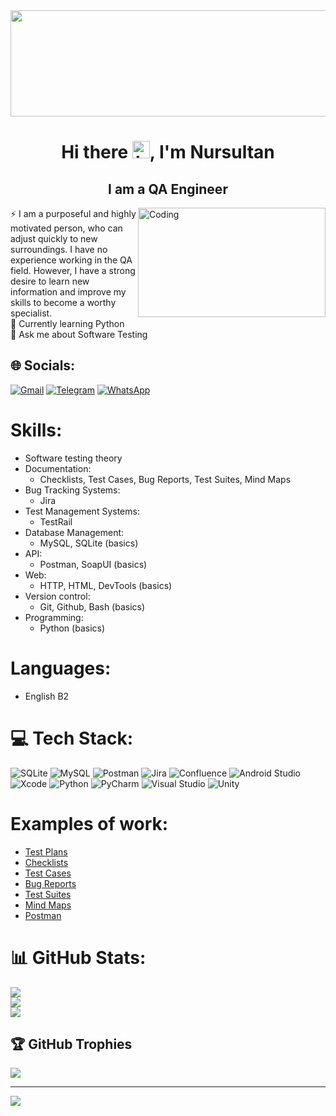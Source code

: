 <div id="header" align="center">
  <img src="https://camo.githubusercontent.com/d348976f3419cd09cf731439742c1b889e3f3cd8e04b2e72e7a219d85b049c37/68747470733a2f2f636c6f75642d6c66697532373079302d6861636b2d636c75622d626f742e76657263656c2e6170702f30666f6f7465722e706e67" width="1100" height="170"/>
</div>


<h1 align="center">Hi there <img src="https://user-images.githubusercontent.com/1303154/88677602-1635ba80-d120-11ea-84d8-d263ba5fc3c0.gif" width="28px" height="28px" alt="hi">, I'm Nursultan</h1>
<h2 align="center"> I am a QA Engineer</h2><img align="right" alt="Coding" width="300" height="175" src="https://media.giphy.com/media/YqVUNArjy1v1itqCxB/giphy.gif">

⚡ I am a purposeful and highly motivated person, who can adjust quickly to new surroundings. I have no experience working in the QA field. However, I have a strong desire to learn new information and improve my skills to become a worthy specialist.<br> 🌱 Currently learning Python<br>💬 Ask me about Software Testing<br>

## 🌐 Socials:
[![Gmail](https://img.shields.io/badge/Gmail-D14836?style=for-the-badge&logo=gmail&logoColor=white)](mailto:adievn97@gmail.com)
[![Telegram](https://img.shields.io/badge/-Telegram-red?style=for-the-badge&color=blue&logo=telegram&logoColor=white)](https://t.me/nur_adiev)
[![WhatsApp](https://img.shields.io/badge/WhatsApp-25D366?style=for-the-badge&logo=whatsapp&logoColor=white)](https://wa.me/+79263214468)

# Skills:
+ Software testing theory   
+ Documentation:
  + Checklists, Test Cases, Bug Reports, Test Suites, Mind Maps 
+ Bug Tracking Systems:
  + Jira  
+ Test Management Systems:
  + TestRail  
+ Database Management:
  + MySQL, SQLite (basics)  
+ API:
  + Postman, SoapUI (basics)  
+ Web:
  + HTTP, HTML, DevTools (basics)  
+ Version control:
  + Git, Github, Bash (basics)  
+ Programming:
  + Python (basics)  
# Languages:
  + English B2
# 💻 Tech Stack:
![SQLite](https://img.shields.io/badge/sqlite-%2307405e.svg?style=for-the-badge&logo=sqlite&logoColor=white) ![MySQL](https://img.shields.io/badge/mysql-%2300f.svg?style=for-the-badge&logo=mysql&logoColor=white) ![Postman](https://img.shields.io/badge/Postman-FF6C37?style=for-the-badge&logo=postman&logoColor=white) ![Jira](https://img.shields.io/badge/jira-%230A0FFF.svg?style=for-the-badge&logo=jira&logoColor=white) ![Confluence](https://img.shields.io/badge/confluence-%23172BF4.svg?style=for-the-badge&logo=confluence&logoColor=white) ![Android Studio](https://img.shields.io/badge/Android%20Studio-3DDC84.svg?style=for-the-badge&logo=android-studio&logoColor=white) ![Xcode](https://img.shields.io/badge/Xcode-007ACC?style=for-the-badge&logo=Xcode&logoColor=white) ![Python](https://img.shields.io/badge/python-3670A0?style=for-the-badge&logo=python&logoColor=ffdd54) ![PyCharm](https://img.shields.io/badge/pycharm-143?style=for-the-badge&logo=pycharm&logoColor=black&color=black&labelColor=green) ![Visual Studio](https://img.shields.io/badge/Visual%20Studio-5C2D91.svg?style=for-the-badge&logo=visual-studio&logoColor=white) ![Unity](https://img.shields.io/badge/unity-%23000000.svg?style=for-the-badge&logo=unity&logoColor=white) 
# Examples of work:
+ [Test Plans]()
+ [Checklists](https://github.com/itsNur/Checklists)   
+ [Test Cases](https://github.com/itsNur/Test_cases)
+ [Bug Reports](https://github.com/itsNur/Bug_reports)
+ [Test Suites](https://github.com/itsNur/Test_suites)
+ [Mind Maps](https://github.com/itsNur/Mind_maps)
+ [Postman]()

# 📊 GitHub Stats:
![](https://github-readme-stats.vercel.app/api?username=itsNur&theme=radical&hide_border=true&include_all_commits=true&count_private=true)<br/>
![](https://github-readme-streak-stats.herokuapp.com/?user=itsNur&theme=radical&hide_border=true)<br/>
![](https://github-readme-stats.vercel.app/api/top-langs/?username=itsNur&theme=radical&hide_border=true&include_all_commits=true&count_private=true&layout=compact)

## 🏆 GitHub Trophies
![](https://github-profile-trophy.vercel.app/?username=itsNur&theme=radical&no-frame=false&no-bg=false&margin-w=4)

---
[![](https://visitcount.itsvg.in/api?id=itsNur&icon=6&color=0)](https://visitcount.itsvg.in)

<!-- Proudly created with GPRM ( https://gprm.itsvg.in ) -->
